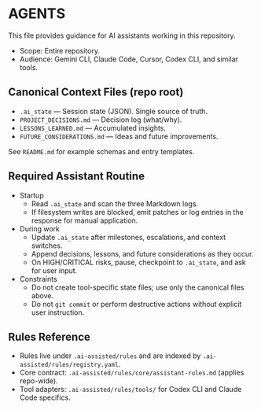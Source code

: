 # AGENTS

This file provides guidance for AI assistants working in this repository.

- Scope: Entire repository.
- Audience: Gemini CLI, Claude Code, Cursor, Codex CLI, and similar tools.

## Canonical Context Files (repo root)
- `.ai_state` — Session state (JSON). Single source of truth.
- `PROJECT_DECISIONS.md` — Decision log (what/why).
- `LESSONS_LEARNED.md` — Accumulated insights.
- `FUTURE_CONSIDERATIONS.md` — Ideas and future improvements.

See `README.md` for example schemas and entry templates.

## Required Assistant Routine
- Startup
  - Read `.ai_state` and scan the three Markdown logs.
  - If filesystem writes are blocked, emit patches or log entries in the response for manual application.
- During work
  - Update `.ai_state` after milestones, escalations, and context switches.
  - Append decisions, lessons, and future considerations as they occur.
  - On HIGH/CRITICAL risks, pause, checkpoint to `.ai_state`, and ask for user input.
- Constraints
  - Do not create tool-specific state files; use only the canonical files above.
  - Do not `git commit` or perform destructive actions without explicit user instruction.

## Rules Reference
- Rules live under `.ai-assisted/rules` and are indexed by `.ai-assisted/rules/registry.yaml`.
- Core contract: `.ai-assisted/rules/core/assistant-rules.md` (applies repo-wide).
- Tool adapters: `.ai-assisted/rules/tools/` for Codex CLI and Claude Code specifics.
